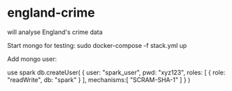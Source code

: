 # england-crime
will analyse England's crime data

Start mongo for testing:
sudo docker-compose -f stack.yml up

Add mongo user:

use spark
db.createUser(
  {
    user: "spark_user",
    pwd: "xyz123",
    roles: [ { role: "readWrite", db: "spark" } ],
    mechanisms:[  "SCRAM-SHA-1" ]
  }
)